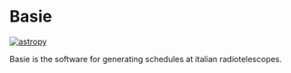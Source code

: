 # Basie

[![astropy](http://img.shields.io/badge/powered%20by-AstroPy-orange.svg?style=flat)](http://www.astropy.org/)

Basie is the software for generating schedules at italian radiotelescopes.

